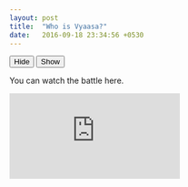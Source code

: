 ```yaml
---
layout: post
title:  "Who is Vyaasa?"
date:   2016-09-18 23:34:56 +0530
---
```


<head>
<script src="http://ajax.googleapis.com/ajax/libs/jquery/1.10.1/jquery.min.js">
</script>
<script>
$(document).ready(function(){
  $("#hide").click(function(){
    $("p").hide();
  });
  $("#show").click(function(){
    $("p").show();
  });
});
</script>
</head>
<body>
<p style="display:none">If you click on the "Hide" button, I will disappear.</p>
<button id="hide">Hide</button>
<button id="show">Show</button>
</body>


You can watch the battle here.

<iframe class="video" src="https://www.youtube.com/embed/zU_5WFb2oUk?list=PLVQ-5tGttzR9txcAtYJG2_XEieXE2yVnz" frameborder="0" allowfullscreen></iframe>
